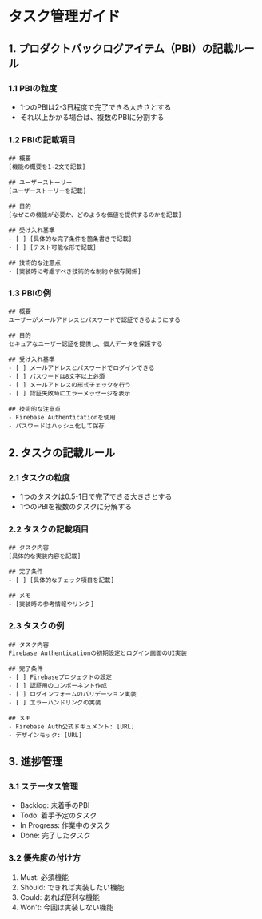 # タスク管理ガイド

## 1. プロダクトバックログアイテム（PBI）の記載ルール

### 1.1 PBIの粒度
- 1つのPBIは2-3日程度で完了できる大きさとする
- それ以上かかる場合は、複数のPBIに分割する

### 1.2 PBIの記載項目
```
## 概要
[機能の概要を1-2文で記載]

## ユーザーストーリー
[ユーザーストーリーを記載]

## 目的
[なぜこの機能が必要か、どのような価値を提供するのかを記載]

## 受け入れ基準
- [ ] [具体的な完了条件を箇条書きで記載]
- [ ] [テスト可能な形で記載]

## 技術的な注意点
- [実装時に考慮すべき技術的な制約や依存関係]
```

### 1.3 PBIの例
```
## 概要
ユーザーがメールアドレスとパスワードで認証できるようにする

## 目的
セキュアなユーザー認証を提供し、個人データを保護する

## 受け入れ基準
- [ ] メールアドレスとパスワードでログインできる
- [ ] パスワードは8文字以上必須
- [ ] メールアドレスの形式チェックを行う
- [ ] 認証失敗時にエラーメッセージを表示

## 技術的な注意点
- Firebase Authenticationを使用
- パスワードはハッシュ化して保存
```

## 2. タスクの記載ルール

### 2.1 タスクの粒度
- 1つのタスクは0.5-1日で完了できる大きさとする
- 1つのPBIを複数のタスクに分解する

### 2.2 タスクの記載項目
```
## タスク内容
[具体的な実装内容を記載]

## 完了条件
- [ ] [具体的なチェック項目を記載]

## メモ
- [実装時の参考情報やリンク]
```

### 2.3 タスクの例
```
## タスク内容
Firebase Authenticationの初期設定とログイン画面のUI実装

## 完了条件
- [ ] Firebaseプロジェクトの設定
- [ ] 認証用のコンポーネント作成
- [ ] ログインフォームのバリデーション実装
- [ ] エラーハンドリングの実装

## メモ
- Firebase Auth公式ドキュメント: [URL]
- デザインモック: [URL]
```

## 3. 進捗管理

### 3.1 ステータス管理
- Backlog: 未着手のPBI
- Todo: 着手予定のタスク
- In Progress: 作業中のタスク
- Done: 完了したタスク

### 3.2 優先度の付け方
1. Must: 必須機能
2. Should: できれば実装したい機能
3. Could: あれば便利な機能
4. Won't: 今回は実装しない機能
